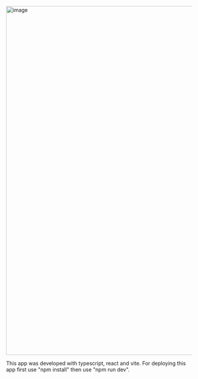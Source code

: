 <img width="1593" height="944" alt="image" src="https://github.com/user-attachments/assets/92bff5e5-6da0-4665-918a-29b4d3899fdd" />

This app was developed with typescript, react and vite.
For deploying this app first use "npm install" then use "npm run dev".
